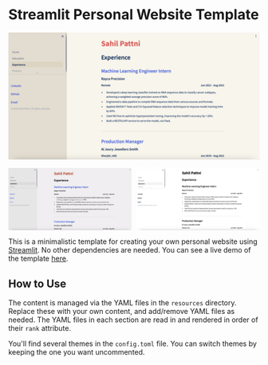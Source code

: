 # Streamlit Personal Website Template

![screenshot](resources/images/retro_screenshot.png)
<div style="display: flex; justify-content: space-between;">
    <img src="resources/images/slate_screenshot.png" alt="Slate Screenshot" width="49%">
    <img src="resources/images/minimal_screenshot.png" alt="Minimal Screenshot" width="49%">
</div>



This is a minimalistic template for creating your own personal website using [Streamlit](https://streamlit.io/). No other dependencies are needed. You can see a live demo of the template [here](https://sahilpattni.streamlit.app).

## How to Use
The content is managed via the YAML files in the `resources` directory. Replace these with your own content, and add/remove YAML files as needed. 
The YAML files in each section are read in and rendered in order of their `rank` attribute.

You'll find several themes in the `config.toml` file. You can switch themes by keeping the one you want uncommented.